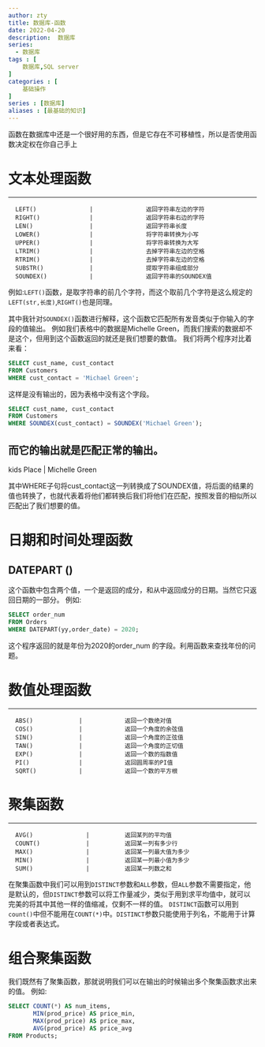 ```yaml
---
author: zty
title: 数据库-函数
date: 2022-04-20
description:  数据库
series:
  - 数据库
tags : [
    数据库,SQL server
]
categories : [
    基础操作
]
series : [数据库]
aliases : [最基础的知识]
---
```


函数在数据库中还是一个很好用的东西，但是它存在不可移植性，所以是否使用函数决定权在你自己手上

<!--more-->

# 文本处理函数


--------------------------------------------------------------
      LEFT()               |               返回字符串左边的字符
      RIGHT()              |               返回字符串右边的字符
      LEN()                |               返回字符串长度
      LOWER()              |               将字符串转换为小写
      UPPER()              |               将字符串转换为大写
      LTRIM()              |               去掉字符串左边的空格
      RTRIM()              |               去掉字符串左边的空格
      SUBSTR()             |               提取字符串组成部分
      SOUNDEX()            |               返回字符串的SOUNDEX值

  例如:`LEFT()`函数，是取字符串的前几个字符，而这个取前几个字符是这么规定的`LEFT(str,长度)`,`RIGHT()`也是同理。

  其中我针对`SOUNDEX()`函数进行解释，这个函数它匹配所有发音类似于你输入的字段的值输出。
  例如我们表格中的数据是Michelle Green，而我们搜索的数据却不是这个，但用到这个函数返回的就还是我们想要的数值。
  我们将两个程序对比着来看：
  ```sql
  SELECT cust_name, cust_contact
  FROM Customers
  WHERE cust_contact = 'Michael Green';
  ```
  这样是没有输出的，因为表格中没有这个字段。
  ```sql
  SELECT cust_name, cust_contact
  FROM Customers
  WHERE SOUNDEX(cust_contact) = SOUNDEX('Michael Green');
  ```
  而它的输出就是匹配正常的输出。
------------------------------------
kids Place     |      Michelle Green

  其中WHERE子句将cust_contact这一列转换成了SOUNDEX值，将后面的结果的值也转换了，也就代表着将他们都转换后我们将他们在匹配，按照发音的相似所以匹配出了我们想要的值。

# 日期和时间处理函数
  ## DATEPART ()
  这个函数中包含两个值，一个是返回的成分，和从中返回成分的日期。当然它只返回日期的一部分。
  例如:
   ```sql
   SELECT order_num
   FROM Orders
   WHERE DATEPART(yy,order_date) = 2020;
   ```
   这个程序返回的就是年份为2020的order_num 的字段。利用函数来查找年份的问题。

# 数值处理函数

----------------------------------------------------------------
      ABS()             |            返回一个数绝对值
      COS()             |            返回一个角度的余弦值
      SIN()             |            返回一个角度的正弦值
      TAN()             |            返回一个角度的正切值
      EXP()             |            返回一个数的指数值
      PI()              |            返回圆周率的PI值
      SQRT()            |            返回一个数的平方根


# 聚集函数

----------------------------------------------------------------
      AVG()               |          返回某列的平均值
      COUNT()             |          返回某一列有多少行
      MAX()               |          返回某一列最大值为多少
      MIN()               |          返回某一列最小值为多少
      SUM()               |          返回某一列数之和

  在聚集函数中我们可以用到`DISTINCT`参数和`ALL`参数，但`ALL`参数不需要指定，他是默认的，但`DISTINCT`参数可以将工作量减少，类似于用到求平均值中，就可以完美的将其中其他一样的值缩减，仅剩不一样的值。
  `DISTINCT`函数可以用到`count()`中但不能用在`COUNT(*)`中。`DISTINCT`参数只能使用于列名，不能用于计算字段或者表达式。

# 组合聚集函数

  我们既然有了聚集函数，那就说明我们可以在输出的时候输出多个聚集函数求出来的值。
  例如:
  ```sql
  SELECT COUNT(*) AS num_items,
         MIN(prod_price) AS price_min,
         MAX(prod_price) AS price_max,
         AVG(prod_price) AS price_avg
  FROM Products;
  ```
